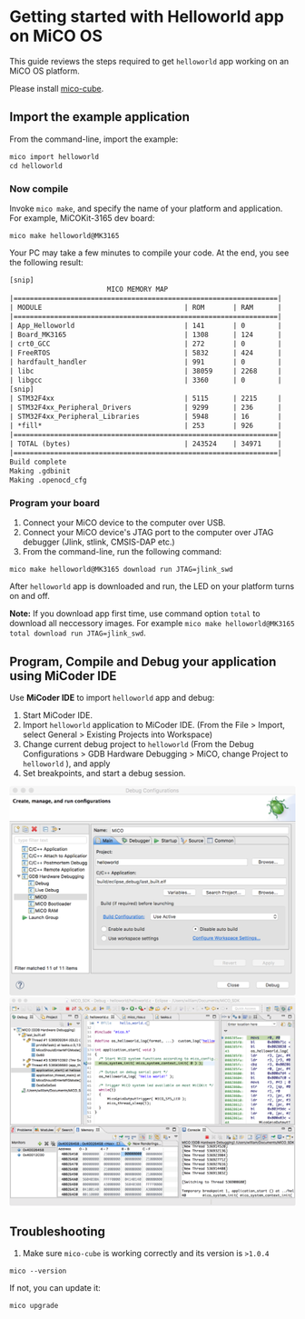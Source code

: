 # Getting started with Helloworld app on MiCO OS

This guide reviews the steps required to get `helloworld` app working on an MiCO OS platform.

Please install [mico-cube](https://code.aliyun.com/mico/mico-cube).

## Import the example application

From the command-line, import the example:

```
mico import helloworld
cd helloworld
```

### Now compile

Invoke `mico make`, and specify the name of your platform and application. For example, MiCOKit-3165 dev board:

```
mico make helloworld@MK3165
```

Your PC may take a few minutes to compile your code. At the end, you see the following result:

```
[snip]
                        MICO MEMORY MAP                            
|=================================================================|
| MODULE                                   | ROM       | RAM      |
|=================================================================|
| App_Helloworld                           | 141       | 0        |
| Board_MK3165                             | 1308      | 124      |
| crt0_GCC                                 | 272       | 0        |
| FreeRTOS                                 | 5832      | 424      |
| hardfault_handler                        | 991       | 0        |
| libc                                     | 38059     | 2268     |
| libgcc                                   | 3360      | 0        |
[snip]
| STM32F4xx                                | 5115      | 2215     |
| STM32F4xx_Peripheral_Drivers             | 9299      | 236      |
| STM32F4xx_Peripheral_Libraries           | 5948      | 16       |
| *fill*                                   | 253       | 926      |
|=================================================================|
| TOTAL (bytes)                            | 243524    | 34971    |
|=================================================================|
Build complete
Making .gdbinit
Making .openocd_cfg
```

### Program your board

1. Connect your MiCO device to the computer over USB.
1. Connect your MiCO device's JTAG port to the computer over JTAG debugger (Jlink, stlink, CMSIS-DAP etc.)
1. From the command-line, run the following command:

```
mico make helloworld@MK3165 download run JTAG=jlink_swd
```
After `helloworld` app is downloaded and run, the LED on your platform turns on and off.

<span class="tips">**Note:** If you download app first time, use command option `total` to download all neccessory images. For example `mico make helloworld@MK3165 total download run JTAG=jlink_swd`.</span>



## Program, Compile and Debug your application using MiCoder IDE
Use **MiCoder IDE** to import `helloworld` app and debug:

1. Start MiCoder IDE.
1. Import `helloworld` application to MiCoder IDE. (From the File > Import, select General > Existing Projects into Workspace)
1. Change current debug project to `helloworld` (From the Debug Configurations > GDB Hardware Debugging > MiCO, change Project to `helloworld` ), and apply
1. Set breakpoints, and start a debug session.

![Image of MiCoder IDE's Debug Configurations](img/debug_conf.png)
![Image of MiCoder IDE's Debug UI](img/debug_ui.png)

## Troubleshooting

1. Make sure `mico-cube` is working correctly and its version is `>1.0.4`

 ```
 mico --version
 ```

 If not, you can update it:

 ```
 mico upgrade
 ```